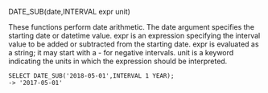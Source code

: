DATE_SUB(date,INTERVAL expr unit)

These functions perform date arithmetic. The date argument specifies the starting date or datetime value. expr is an expression specifying the interval value to be added or subtracted from the starting date. expr is evaluated as a string; it may start with a - for negative intervals. unit is a keyword indicating the units in which the expression should be interpreted.

```
SELECT DATE_SUB('2018-05-01',INTERVAL 1 YEAR);
-> '2017-05-01'
```
